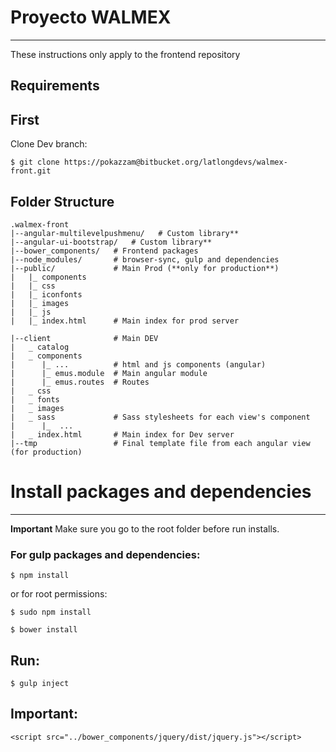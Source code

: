 # **Proyecto WALMEX** #
-------

These instructions only apply to the frontend repository

## **Requirements** ##

First
-------
Clone Dev branch:

```
$ git clone https://pokazzam@bitbucket.org/latlongdevs/walmex-front.git
```

Folder Structure
-------
```
.walmex-front
|--angular-multilevelpushmenu/   # Custom library**
|--angular-ui-bootstrap/   # Custom library**
|--bower_components/   # Frontend packages
|--node_modules/       # browser-sync, gulp and dependencies
|--public/             # Main Prod (**only for production**)
|   |_ components
|   |_ css
|   |_ iconfonts
|   |_ images
|   |_ js
|   |_ index.html      # Main index for prod server

|--client              # Main DEV  
|   _ catalog
|   _ components
|      |_ ...          # html and js components (angular)
|      |_ emus.module  # Main angular module
|      |_ emus.routes  # Routes
|   _ css
|   _ fonts
|   _ images
|   _ sass             # Sass stylesheets for each view's component 
|      |_  ...         
|   _ index.html       # Main index for Dev server
|--tmp                 # Final template file from each angular view (for production)
```

# **Install packages and dependencies** #
-------
**Important** Make sure you go to the root folder before run installs.

### For gulp packages and dependencies:
```
$ npm install
```
or for root permissions:
```
$ sudo npm install
```

```
$ bower install
```

Run:
-------

```
$ gulp inject
```

**Important**:
-------

```
<script src="../bower_components/jquery/dist/jquery.js"></script>
```